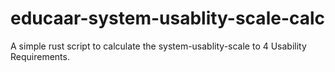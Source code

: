 # educaar-system-usablity-scale-calc
A simple rust script to calculate the system-usablity-scale to 4 Usability Requirements.
